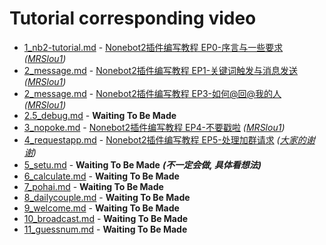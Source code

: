 # Tutorial corresponding video

- [1_nb2-tutorial.md](1_nb2-tutorial.md) - [Nonebot2插件编写教程 EP0-序言与一些要求](https://www.bilibili.com/video/BV1cV4y1J7xahttps://www.bilibili.com/video/BV1cV4y1J7xa) *([MRSlou1](https://space.bilibili.com/634651362))*
- [2_message.md](2_message.md#消息的处理) - [Nonebot2插件编写教程 EP1-关键词触发与消息发送](https://www.bilibili.com/video/BV1KN4y1T7JR) *([MRSlou1](https://space.bilibili.com/634651362))*
- [2_message.md](2_message.md#如何在群里向我的人) - [Nonebot2插件编写教程 EP3-如何@回@我的人](https://www.bilibili.com/video/BV1be4y1Q7Eg) *([MRSlou1](https://space.bilibili.com/634651362))*
- [2.5_debug.md](2.5_debug.md) - **Waiting To Be Made**
- [3_nopoke.md](3_nopoke.md) - [Nonebot2插件编写教程 EP4-不要戳啦](https://www.bilibili.com/video/BV16U4y1r7ze) *([MRSlou1](https://space.bilibili.com/634651362))*
- [4_requestapp.md](4_requestapp.md) - [Nonebot2插件编写教程 EP5-处理加群请求](https://www.bilibili.com/video/BV1WW4y1i7As) *([大家的谢谢](https://space.bilibili.com/495468749))*
- [5_setu.md](5_setu.md) - **Waiting To Be Made** ***(不一定会做, 具体看想法)***
- [6_calculate.md](6_calculate.md) - **Waiting To Be Made**
- [7_pohai.md](7_pohai.md) - **Waiting To Be Made**
- [8_dailycouple.md](8_dailycouple.md) - **Waiting To Be Made**
- [9_welcome.md](9_welcome.md) - **Waiting To Be Made**
- [10_broadcast.md](10_broadcast.md) - **Waiting To Be Made**
- [11_guessnum.md](11_guessnum.md) - **Waiting To Be Made**